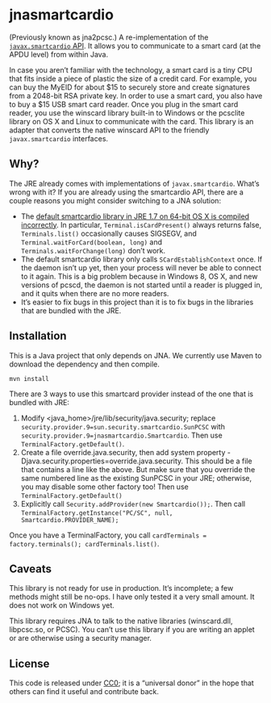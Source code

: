 jnasmartcardio
===
(Previously known as jna2pcsc.) A re-implementation of the [`javax.smartcardio` API](http://docs.oracle.com/javase/7/docs/jre/api/security/smartcardio/spec/). It allows you to communicate to a smart card (at the APDU level) from within Java.

In case you aren’t familiar with the technology, a smart card is a tiny CPU that fits inside a piece of plastic the size of a credit card. For example, you can buy the MyEID for about $15 to securely store and create signatures from a 2048-bit RSA private key. In order to use a smart card, you also have to buy a $15 USB smart card reader. Once you plug in the smart card reader, you use the winscard library built-in to Windows or the pcsclite library on OS X and Linux to communicate with the card. This library is an adapter that converts the native winscard API to the friendly `javax.smartcardio` interfaces.

Why?
---
The JRE already comes with implementations of `javax.smartcardio`. What’s wrong with it? If you are already using the smartcardio API, there are a couple reasons you might consider switching to a JNA solution:

* The [default smartcardio library in JRE 1.7 on 64-bit OS X is compiled incorrectly](http://mail.openjdk.java.net/pipermail/security-dev/2013-March/006913.html). In particular, `Terminal.isCardPresent()` always returns false, `Terminals.list()` occasionally causes SIGSEGV, and `Terminal.waitForCard(boolean, long)` and `Terminals.waitForChange(long)` don’t work.
* The default smartcardio library only calls `SCardEstablishContext` once. If the daemon isn’t up yet, then your process will never be able to connect to it again. This is a big problem because in Windows 8, OS X, and new versions of pcscd, the daemon is not started until a reader is plugged in, and it quits when there are no more readers.
* It’s easier to fix bugs in this project than it is to fix bugs in the libraries that are bundled with the JRE.

Installation
---
This is a Java project that only depends on JNA. We currently use Maven to download the dependency and then compile.

    mvn install

There are 3 ways to use this smartcard provider instead of the one that is bundled with JRE:

1. Modify &lt;java_home&gt;/jre/lib/security/java.security; replace `security.provider.9=sun.security.smartcardio.SunPCSC` with `security.provider.9=jnasmartcardio.Smartcardio`. Then use `TerminalFactory.getDefault()`.
2. Create a file override.java.security, then add system property -Djava.security.properties=override.java.security. This should be a file that contains a line like the above. But make sure that you override the same numbered line as the existing SunPCSC in your JRE; otherwise, you may disable some other factory too! Then use `TerminalFactory.getDefault()`
3. Explicitly call `Security.addProvider(new Smartcardio());`. Then call `TerminalFactory.getInstance("PC/SC", null, Smartcardio.PROVIDER_NAME);`

Once you have a TerminalFactory, you call `cardTerminals = factory.terminals(); cardTerminals.list()`.

Caveats
---
This library is not ready for use in production. It’s incomplete; a few methods might still be no-ops. I have only tested it a very small amount. It does not work on Windows yet.

This library requires JNA to talk to the native libraries (winscard.dll, libpcsc.so, or PCSC). You can’t use this library if you are writing an applet or are otherwise using a security manager.

License
---
This code is released under [CC0](http://creativecommons.org/publicdomain/zero/1.0/legalcode); it is a “universal donor” in the hope that others can find it useful and contribute back.